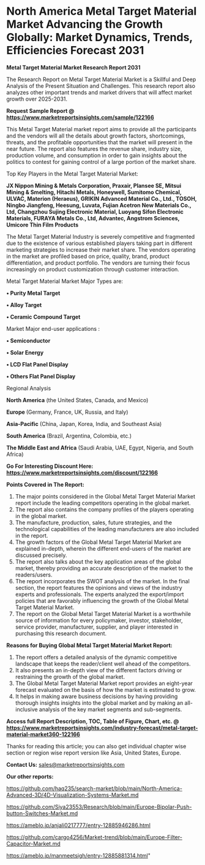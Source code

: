 # North America Metal Target Material Market Advancing the Growth Globally: Market Dynamics, Trends, Efficiencies Forecast 2031

<strong>Metal Target Material Market Research Report 2031</strong>

The Research Report on Metal Target Material Market is a Skillful and Deep Analysis of the Present Situation and Challenges. This research report also analyzes other important trends and market drivers that will affect market growth over 2025-2031.

<strong>Request Sample Report @ <a href=https://www.marketreportsinsights.com/sample/122166>https://www.marketreportsinsights.com/sample/122166</a></strong>

This Metal Target Material market report aims to provide all the participants and the vendors will all the details about growth factors, shortcomings, threats, and the profitable opportunities that the market will present in the near future. The report also features the revenue share, industry size, production volume, and consumption in order to gain insights about the politics to contest for gaining control of a large portion of the market share.

Top Key Players in the Metal Target Material Market:

<strong>JX Nippon Mining & Metals Corporation, Praxair, Plansee SE, Mitsui Mining & Smelting, Hitachi Metals, Honeywell, Sumitomo Chemical, ULVAC, Materion (Heraeus), GRIKIN Advanced Material Co., Ltd., TOSOH, Ningbo Jiangfeng, Heesung, Luvata, Fujian Acetron New Materials Co., Ltd, Changzhou Sujing Electronic Material, Luoyang Sifon Electronic Materials, FURAYA Metals Co., Ltd, Advantec, Angstrom Sciences, Umicore Thin Film Products</strong>

The Metal Target Material Industry is severely competitive and fragmented due to the existence of various established players taking part in different marketing strategies to increase their market share. The vendors operating in the market are profiled based on price, quality, brand, product differentiation, and product portfolio. The vendors are turning their focus increasingly on product customization through customer interaction.

Metal Target Material Market Major Types are:

<strong>• Purity Metal Target

• Alloy Target

• Ceramic Compound Target</strong>

Market Major end-user applications :

<strong>• Semiconductor

• Solar Energy

• LCD Flat Panel Display

• Others Flat Panel Display</strong>

Regional Analysis

</u><strong><b>North America</b></strong> (the United States, Canada, and Mexico)

<strong><b>Europe </b></strong>(Germany, France, UK, Russia, and Italy)

<strong><b>Asia-Pacific</b></strong> (China, Japan, Korea, India, and Southeast Asia)

<strong><b>South America</b></strong> (Brazil, Argentina, Colombia, etc.)

<strong><b>The Middle East and Africa</b></strong> (Saudi Arabia, UAE, Egypt, Nigeria, and South Africa)

<strong>Go For Interesting Discount Here: <a href=https://www.marketreportsinsights.com/discount/122166>https://www.marketreportsinsights.com/discount/122166</a></strong>

<strong>Points Covered in The Report:</strong>
<ol>
  <li>The major points considered in the Global Metal Target Material Market report include the leading competitors operating in the global market.</li>
  <li>The report also contains the company profiles of the players operating in the global market.</li>
  <li>The manufacture, production, sales, future strategies, and the technological capabilities of the leading manufacturers are also included in the report.</li>
  <li>The growth factors of the Global Metal Target Material Market are explained in-depth, wherein the different end-users of the market are discussed precisely.</li>
  <li>The report also talks about the key application areas of the global market, thereby providing an accurate description of the market to the readers/users.</li>
  <li>The report incorporates the SWOT analysis of the market. In the final section, the report features the opinions and views of the industry experts and professionals. The experts analyzed the export/import policies that are favorably influencing the growth of the Global Metal Target Material Market.</li>
  <li>The report on the Global Metal Target Material Market is a worthwhile source of information for every policymaker, investor, stakeholder, service provider, manufacturer, supplier, and player interested in purchasing this research document.</li>
</ol>
<strong>Reasons for Buying Global Metal Target Material Market Report:</strong>

<ol>
  <li>The report offers a detailed analysis of the dynamic competitive landscape that keeps the reader/client well ahead of the competitors.</li>
  <li>It also presents an in-depth view of the different factors driving or restraining the growth of the global market.</li>
  <li>The Global Metal Target Material Market report provides an eight-year forecast evaluated on the basis of how the market is estimated to grow.</li>
  <li>It helps in making aware business decisions by having providing thorough insights insights into the global market and by making an all-inclusive analysis of the key market segments and sub-segments.</li>
</ol>
<strong>Access full Report Description, TOC, Table of Figure, Chart, etc. @ <a href=https://www.marketreportsinsights.com/industry-forecast/metal-target-material-market360-122166>https://www.marketreportsinsights.com/industry-forecast/metal-target-material-market360-122166</a></strong>


Thanks for reading this article; you can also get individual chapter wise section or region wise report version like Asia, United States, Europe.

<strong>Contact Us:</strong>
sales@marketreportsinsights.com

<strong>Our other reports:</strong>

<a href=https://github.com/haq235/search-market/blob/main/North-America-Advanced-3D/4D-Visualization-Systems-Market.md>https://github.com/haq235/search-market/blob/main/North-America-Advanced-3D/4D-Visualization-Systems-Market.md</a>

<a href=https://github.com/Siya23553/Research/blob/main/Europe-Bipolar-Push-button-Switches-Market.md>https://github.com/Siya23553/Research/blob/main/Europe-Bipolar-Push-button-Switches-Market.md</a>

<a href=https://ameblo.jp/anjali0217777/entry-12885946286.html>https://ameblo.jp/anjali0217777/entry-12885946286.html</a>

<a href=https://github.com/cargo4256/Market-trend/blob/main/Europe-Filter-Capacitor-Market.md>https://github.com/cargo4256/Market-trend/blob/main/Europe-Filter-Capacitor-Market.md</a>

<a href=https://ameblo.jp/manmeetsigh/entry-12885881314.html>https://ameblo.jp/manmeetsigh/entry-12885881314.html</a>"
